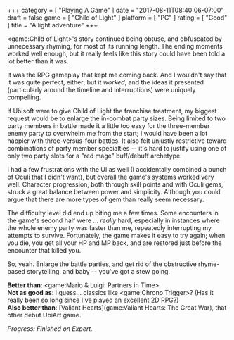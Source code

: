 +++
category = [ "Playing A Game" ]
date = "2017-08-11T08:40:06-07:00"
draft = false
game = [ "Child of Light" ]
platform = [ "PC" ]
rating = [ "Good" ]
title = "A light adventure"
+++

<game:Child of Light>'s story continued being obtuse, and obfuscated by unnecessary rhyming, for most of its running length.  The ending moments worked well enough, but it really feels like this story could have been told a lot better than it was.

It was the RPG gameplay that kept me coming back.  And I wouldn't say that it was quite perfect, either; but it <i>worked</i>, and the ideas it presented (particularly around the timeline and interruptions) were uniquely compelling.

If Ubisoft were to give Child of Light the franchise treatment, my biggest request would be to enlarge the in-combat party sizes.  Being limited to two party members in battle made it a little too easy for the three-member enemy party to overwhelm me from the start; I would have been a lot happier with three-versus-four battles.  It also felt unjustly restrictive toward combinations of party member specialties -- it's hard to justify using one of only two party slots for a "red mage" buff/debuff archetype.

I had a few frustrations with the UI as well (I accidentally combined a bunch of Oculi that I didn't want), but overall the game's systems worked very well.  Character progression, both through skill points and with Oculi gems, struck a great balance between power and simplicity.  Although you could argue that there are more types of gem than really seem necessary.

The difficulty level did end up biting me a few times.  Some encounters in the game's second half were ... <i>really</i> hard, especially in instances where the whole enemy party was faster than me, repeatedly interrupting my attempts to survive.  Fortunately, the game makes it easy to try again; when you die, you get all your HP and MP back, and are restored just before the encounter that killed you.

So, yeah.  Enlarge the battle parties, and get rid of the obstructive rhyme-based storytelling, and baby -- you've got a stew going.

<b>Better than</b>: <game:Mario & Luigi: Partners in Time>  
<b>Not as good as</b>: I guess... classics like <game:Chrono Trigger>? (Has it really been so long since I've played an excellent 2D RPG?)  
<b>Also better than</b>: [Valiant Hearts](game:Valiant Hearts: The Great War), that other debut UbiArt game.

<i>Progress: Finished on Expert.</i>

